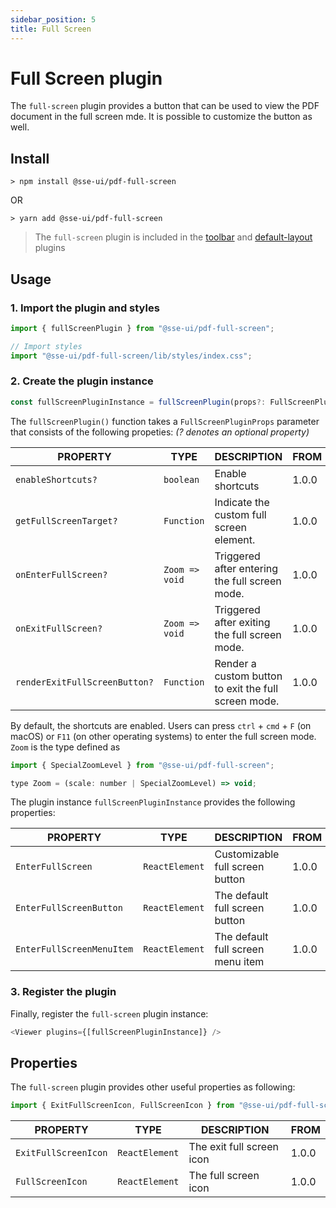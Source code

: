 ```yaml
---
sidebar_position: 5
title: Full Screen
---
```


# Full Screen plugin

The `full-screen` plugin provides a button that can be used to view the PDF document in the full screen mde. It is possible to customize the button as well.

## Install

```
> npm install @sse-ui/pdf-full-screen
```

OR

```
> yarn add @sse-ui/pdf-full-screen
```

> The `full-screen` plugin is included in the [toolbar](/docs/ui/sse-pdf-viewer/plugin/toolbar) and [default-layout](/docs/ui/sse-pdf-viewer/plugin/default-layout) plugins

## Usage

### 1. Import the plugin and styles

```javascript
import { fullScreenPlugin } from "@sse-ui/pdf-full-screen";

// Import styles
import "@sse-ui/pdf-full-screen/lib/styles/index.css";
```

### 2. Create the plugin instance

```javascript
const fullScreenPluginInstance = fullScreenPlugin(props?: FullScreenPluginProps);
```

The `fullScreenPlugin()` function takes a `FullScreenPluginProps` parameter that consists of the following propeties:
_(? denotes an optional property)_

| PROPERTY                      | TYPE           | DESCRIPTION                                          | FROM  |
| ----------------------------- | -------------- | ---------------------------------------------------- | ----- |
| `enableShortcuts?`            | `boolean`      | Enable shortcuts                                     | 1.0.0 |
| `getFullScreenTarget?`        | `Function`     | Indicate the custom full screen element.             | 1.0.0 |
| `onEnterFullScreen?`          | `Zoom => void` | Triggered after entering the full screen mode.       | 1.0.0 |
| `onExitFullScreen?`           | `Zoom => void` | Triggered after exiting the full screen mode.        | 1.0.0 |
| `renderExitFullScreenButton?` | `Function`     | Render a custom button to exit the full screen mode. | 1.0.0 |

By default, the shortcuts are enabled. Users can press `ctrl` + `cmd` + `F` (on macOS) or `F11` (on other operating systems) to enter the full screen mode.
`Zoom` is the type defined as

```javascript
import { SpecialZoomLevel } from "@sse-ui/pdf-full-screen";

type Zoom = (scale: number | SpecialZoomLevel) => void;
```

The plugin instance `fullScreenPluginInstance` provides the following properties:

| PROPERTY                  | TYPE           | DESCRIPTION                       | FROM  |
| ------------------------- | -------------- | --------------------------------- | ----- |
| `EnterFullScreen`         | `ReactElement` | Customizable full screen button   | 1.0.0 |
| `EnterFullScreenButton`   | `ReactElement` | The default full screen button    | 1.0.0 |
| `EnterFullScreenMenuItem` | `ReactElement` | The default full screen menu item | 1.0.0 |

### 3. Register the plugin

Finally, register the `full-screen` plugin instance:

```javascript
<Viewer plugins={[fullScreenPluginInstance]} />
```

## Properties

The `full-screen` plugin provides other useful properties as following:

```javascript
import { ExitFullScreenIcon, FullScreenIcon } from "@sse-ui/pdf-full-screen";
```

| PROPERTY             | TYPE           | DESCRIPTION               | FROM  |
| -------------------- | -------------- | ------------------------- | ----- |
| `ExitFullScreenIcon` | `ReactElement` | The exit full screen icon | 1.0.0 |
| `FullScreenIcon`     | `ReactElement` | The full screen icon      | 1.0.0 |
